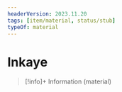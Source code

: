 ```yaml
---
headerVersion: 2023.11.20
tags: [item/material, status/stub]
typeOf: material
---
```

# Inkaye
>[!info]+ Information
> (material)

